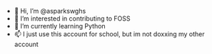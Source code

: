 - 👋 Hi, I’m @asparkswghs
- 👀 I’m interested in contributing to FOSS
- 🌱 I’m currently learning Python
- 📫 I just use this account for school, but im not doxxing my other account

<!---
asparkswghs/asparkswghs is a ✨ special ✨ repository because its `README.md` (this file) appears on your GitHub profile.
You can click the Preview link to take a look at your changes.
--->
